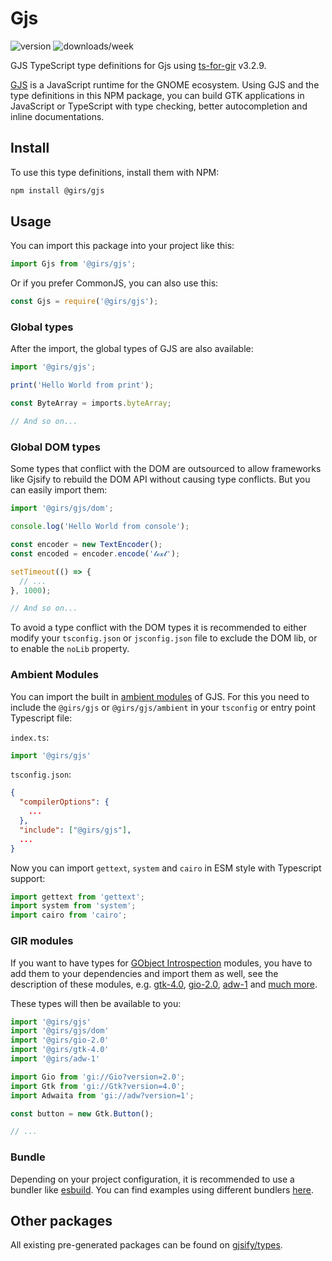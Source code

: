 
# Gjs

![version](https://img.shields.io/npm/v/@girs/gjs)
![downloads/week](https://img.shields.io/npm/dw/@girs/gjs)

GJS TypeScript type definitions for Gjs using [ts-for-gir](https://github.com/gjsify/ts-for-gir) v3.2.9.

[GJS](https://gitlab.gnome.org/GNOME/gjs) is a JavaScript runtime for the GNOME ecosystem. Using GJS and the type definitions in this NPM package, you can build GTK applications in JavaScript or TypeScript with type checking, better autocompletion and inline documentations.

## Install

To use this type definitions, install them with NPM:
```bash
npm install @girs/gjs
```


## Usage

You can import this package into your project like this:
```ts
import Gjs from '@girs/gjs';
```

Or if you prefer CommonJS, you can also use this:
```ts
const Gjs = require('@girs/gjs');
```

### Global types

After the import, the global types of GJS are also available:

```ts
import '@girs/gjs';

print('Hello World from print');

const ByteArray = imports.byteArray;

// And so on...
```

### Global DOM types

Some types that conflict with the DOM are outsourced to allow frameworks like Gjsify to rebuild the DOM API without causing type conflicts.
But you can easily import them:

```ts
import '@girs/gjs/dom';

console.log('Hello World from console');

const encoder = new TextEncoder();
const encoded = encoder.encode('𝓽𝓮𝔁𝓽');

setTimeout(() => {
  // ...
}, 1000);

// And so on...
```

To avoid a type conflict with the DOM types it is recommended to either modify your `tsconfig.json` or `jsconfig.json` file to exclude the DOM lib, or to enable the `noLib` property.

### Ambient Modules

You can import the built in [ambient modules](https://github.com/gjsify/ts-for-gir/tree/main/packages/cli#ambient-modules) of GJS.
For this you need to include the `@girs/gjs` or `@girs/gjs/ambient` in your `tsconfig` or entry point Typescript file:
    
`index.ts`:
```ts
import '@girs/gjs'
```

`tsconfig.json`:
```json
{
  "compilerOptions": {
    ...
  },
  "include": ["@girs/gjs"],
  ...
}
```

Now you can import `gettext`, `system` and `cairo` in ESM style with Typescript support:

```ts
import gettext from 'gettext';
import system from 'system';
import cairo from 'cairo';
```

### GIR modules

If you want to have types for [GObject Introspection](https://gi.readthedocs.io/en/latest/) modules, you have to add them to your dependencies and import them as well, see the description of these modules, e.g. [gtk-4.0](https://www.npmjs.com/package/@girs/gtk-4.0), [gio-2.0](https://www.npmjs.com/package/@girs/gio-2.0), [adw-1](https://www.npmjs.com/package/@girs/adw-1) and [much more](https://github.com/gjsify/types).

These types will then be available to you:

```ts
import '@girs/gjs'
import '@girs/gjs/dom'
import '@girs/gio-2.0'
import '@girs/gtk-4.0'
import '@girs/adw-1'

import Gio from 'gi://Gio?version=2.0';
import Gtk from 'gi://Gtk?version=4.0';
import Adwaita from 'gi://adw?version=1';

const button = new Gtk.Button();

// ...

```

### Bundle

Depending on your project configuration, it is recommended to use a bundler like [esbuild](https://esbuild.github.io/). You can find examples using different bundlers [here](https://github.com/gjsify/ts-for-gir/tree/main/examples).

## Other packages

All existing pre-generated packages can be found on [gjsify/types](https://github.com/gjsify/types).

